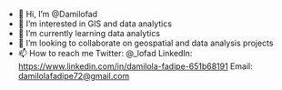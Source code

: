- 👋 Hi, I’m @Damilofad
- 👀 I’m interested in GIS and data analytics
- 🌱 I’m currently learning data analytics
- 💞️ I’m looking to collaborate on geospatial and data analysis projects 
- 📫 How to reach me 
Twitter: @_lofad 
LinkedIn: https://www.linkedin.com/in/damilola-fadipe-651b68191
Email: damilolafadipe72@gmail.com
<!---
Damilofad/Damilofad is a ✨ special ✨ repository because its `README.md` (this file) appears on your GitHub profile.
You can click the Preview link to take a look at your changes.
--->
